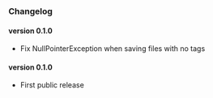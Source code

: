 ### Changelog

#### version 0.1.0
* Fix NullPointerException when saving files with no tags

#### version 0.1.0
* First public release
